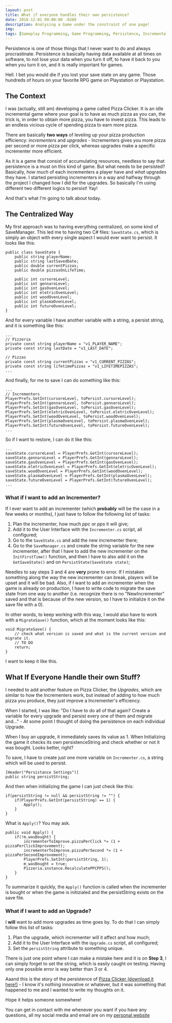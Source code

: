 ```yaml
---
layout: post
title: What if everyone handles their own persistence?
date: 2018-12-01 09:00:00 -0200
description: Analysing a Game under the constraint of one page!
img: 
tags: [Gameplay Programming, Game Programming, Persistence, Incremental Games]
---
```


Persistence is one of those things that I never want to do and always procrastinate. Persistence is basically having data available at all times on software, to not lose your data when you turn it off, to have it back to you when you turn it on, and it is really important for games.

Hell. I bet you would die if you lost your save state on any game. Those hundreds of hours on your favorite RPG game on Playstation or Playstation.

## The Context

I was (actually, still am) developing a game called Pizza Clicker. It is an idle incremental game where your goal is to have as much pizza as you can, the trick is, in order to obtain more pizza, you have to invest pizza. This leads to an endless vicious cycle of spending pizza to earn more pizza.

There are basically **two ways** of leveling up your pizza production efficiency: *incrementers* and *upgrades* - Incrementers gives you more pizza per second or more pizza per click, whereas upgrades make a specific incrementer more efficient.

As it is a game that consist of accumulating resources, needless to say that persistence is a must on this kind of game. But what needs to be persisted? Basically, *how much* of each incrementers a player have and *what* upgrades they have. I started persisting incrementers in a way and halfway through the project I changed how I did for the upgrades. So basically I'm using different two different logics to persist! Yay! 

And that's what I'm going to talk about today.

## The Centralized Way

My first approach was to having everything centralized, on some kind of SaveManager. This led me to having two C# files: `SaveState.cs`, which is simply an object with every single aspect I would ever want to persist. It looks like this:

```
public class SaveState {
	public string playerName;
	public string lastSavedDate;
	public double currentPizzas;
	public double pizzasOnLifeTime;

	public int cursoreLevel;
	public int gennaroLevel;
	public int gasOvenLevel;
	public int eletricOvenLevel;
	public int woodOvenLevel;
	public int plasmaOvenLevel;
	public int futureOvenLevel;	
}
```

And for every variable I have another variable with a string, a persist string, and it is something like this:

```
...
// Pizzeria
private const string playerName = "v1_PLAYER_NAME";
private const string lastDate = "v1_LAST_DATE";

// Pizzas
private const string currentPizzas = "v1_CURRENT_PIZZAS";
private const string lifetimePizzas = "v1_LIFETIMEPIZZAS";
...
````

And finally, for me to save I can do something like this:

```
...
// Incrementers
PlayerPrefs.SetInt(cursoreLevel, toPersist.cursoreLevel);
PlayerPrefs.SetInt(gennaroLevel, toPersist.gennaroLevel);
PlayerPrefs.SetInt(gasOvenLevel, toPersist.gasOvenLevel);
PlayerPrefs.SetInt(eletricOvenLevel, toPersist.eletricOvenLevel);
PlayerPrefs.SetInt(woodOvenLevel, toPersist.woodOvenLevel);
PlayerPrefs.SetInt(plasmaOvenLevel, toPersist.plasmaOvenLevel);
PlayerPrefs.SetInt(futureOvenLevel, toPersist.futureOvenLevel);
...
```

So if I want to restore, I can do it like this:
```
...
saveState.cursoreLevel = PlayerPrefs.GetInt(cursoreLevel);
saveState.gennaroLevel = PlayerPrefs.GetInt(gennaroLevel);
saveState.gasOvenLevel = PlayerPrefs.GetInt(gasOvenLevel);
saveState.eletricOvenLevel = PlayerPrefs.GetInt(eletricOvenLevel);
saveState.woodOvenLevel = PlayerPrefs.GetInt(woodOvenLevel);
saveState.plasmaOvenLevel = PlayerPrefs.GetInt(plasmaOvenLevel);
saveState.futureOvenLevel = PlayerPrefs.GetInt(futureOvenLevel);
...
```

### What if I want to add an Incrementer?

If I ever want to add an incrementer (which **probably** will be the case in a few weeks or months), I just have to follow the following list of tasks:
1. Plan the incrementer, how much *ppc* or *pps* it will give;
2. Add it to the User Interface with the `Incrementer.cs` script, all configured;
3. Go to the `SaveState.cs` and add the new incrementer there;
4. Go to the `SaveManager.cs` and create the string variable for the new incrementer, after that I have to add the new incrementer on the `InitFirstTime()` function, and then I have to also add it on the `GetSaveState()` and on `PersistState(SaveState state)`;

Needles to say steps 3 and 4 are **very** prone to error. If I mistaken something along the way the new incrementer can break, players will be upset and it will be bad. Also, if I want to add an incrementer when the game is already on production, I have to write code to migrate the save state from one way to another (i.e. recognize there is no "NewIncrementer" saved and that is because of the new version, so I have to initialize it on the save file with a 0).

In other words, to keep working with this way, I would also have to work with a `MigrateSave()` function, which at the moment looks like this:

```
void MigrateSave() {
	// check what version is saved and what is the current version and migrate it.
	// TO DO
	return; 
}
```

I want to keep it like this.

## What If Everyone Handle their own Stuff?

I needed to add another feature on Pizza Clicker, the *Upgrades*, which are similar to how the Incrementers work, but instead of adding to how much pizza you produce, they just improve a Incrementer's efficiency.

When I started, I was like: "Do I have to do all of that again? Create a variable for every upgrade and persist every one of them and migrate and..." - At some point I thought of doing the persistence on each individual Upgrade.

When I buy an upgrade, it immediately saves its value as 1. When Initializing the game it checks its own persistenceString and check whether or not it was bought. Looks better, right?

To save, I have to create just one more variable on `Incrementer.cs`, a string which will be used to persist.

```
[Header("Persistance Settings")]
public string persistString;
```

And then when initializing the game I can just check like this:

```
if(persistString != null && persistString != "") {
	if(PlayerPrefs.GetInt(persistString) == 1) {
		Apply();
	}
}
```

What is `Apply()`? You may ask.

```
public void Apply() {
	if(!m_wasBought) {
		incrementerToImprove.pizzaPerClick *= (1 + pizzaPerClickImprovement);
		incrementerToImprove.pizzaPerSecond *= (1 + pizzaPerSecondImprovement);
		PlayerPrefs.SetInt(persistString, 1);
		m_wasBought = true;
		Pizzeria.instance.RecalculatePPCPPS();
	}
}
```

To summarize it quickly, the `Apply()` function is called when the incrementer is bought or when the game is initizialed and the persistString exists on the save file.

### What if I want to add an Upgrade?

I **will** want to add more upgrades as time goes by. To do that I can simply follow this list of tasks:

1. Plan the upgrade, which incrementer will it affect and how much;
2. Add it to the User Interface with the `Upgrade.cs` script, all configured;
3. Set the `persistString` attribute to something unique.

There is just one point where I can make a mistake here and it is on **Step 3**, I can simply forget to set the string, which is easily caught on testing. Having only one possible error is way better than 3 or 4.

Aaand this is the story of the persistence of [Pizza Clicker (download it here!)](http://fourthdimension.studio/pizzaclicker/) - I know it's nothing innovative or whatever, but it was something that happened to me and I wanted to write my thoughts on it.

Hope it helps someone somewhere!

You can get in contact with me whenever you want if you have any questions, all my social media and email are on my [personal website](http://gueepo.me)
